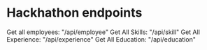 # Hackhathon endpoints

Get all employees: "/api/employee"
Get All Skills: "/api/skill"
Get All Experience: "/api/experience"
Get All Education: "/api/education"
